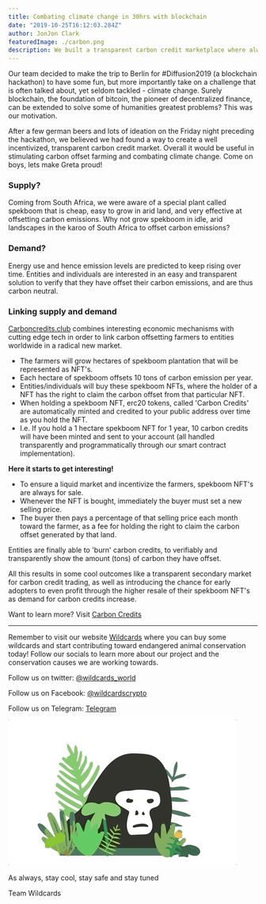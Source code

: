 ```yaml
---
title: Combating climate change in 30hrs with blockchain
date: "2019-10-25T16:12:03.284Z"
author: JonJon Clark
featuredImage: ./carbon.png
description: We built a transparent carbon credit marketplace where always for sale NFTs (spekboom plantations) mint ERC20 tokens (carbon credits)!
---
```


Our team decided to make the trip to Berlin for #Diffusion2019 (a blockchain hackathon) to have some fun, but more importantly take on a challenge that is often talked about, yet seldom tackled - climate change. Surely blockchain, the foundation of bitcoin, the pioneer of decentralized finance, can be extended to solve some of humanities greatest problems? This was our motivation.

After a few german beers and lots of ideation on the Friday night preceding the hackathon, we believed we had found a way to create a well incentivized, transparent carbon credit market. Overall it would be useful in stimulating carbon offset farming and combating climate change. Come on boys, lets make Greta proud!

### Supply?

Coming from South Africa, we were aware of a special plant called spekboom that is cheap, easy to grow in arid land, and very effective at offsetting carbon emissions. Why not grow spekboom in idle, arid landscapes in the karoo of South Africa to offset carbon emissions?

### Demand?

Energy use and hence emission levels are predicted to keep rising over time. Entities and individuals are interested in an easy and transparent solution to verify that they have offset their carbon emissions, and are thus carbon neutral.

### Linking supply and demand

[Carboncredits.club](https://carboncredits.club/) combines interesting economic mechanisms with cutting edge tech in order to link carbon offsetting farmers to entities worldwide in a radical new market.

- The farmers will grow hectares of spekboom plantation that will be represented as NFT's.
- Each hectare of spekboom offsets 10 tons of carbon emission per year.
- Entities/individuals will buy these spekboom NFTs, where the holder of a NFT has the right to claim the carbon offset from that particular NFT.
- When holding a spekboom NFT, erc20 tokens, called 'Carbon Credits' are automatically minted and credited to your public address over time as you hold the NFT.
- I.e. If you hold a 1 hectare spekboom NFT for 1 year, 10 carbon credits will have been minted and sent to your account (all handled transparently and programmatically through our smart contract implementation).

**Here it starts to get interesting!**

- To ensure a liquid market and incentivize the farmers, spekboom NFT's are always for sale.
- Whenever the NFT is bought, immediately the buyer must set a new selling price.
- The buyer then pays a percentage of that selling price each month toward the farmer, as a fee for holding the right to claim the carbon offset generated by that land.

Entities are finally able to 'burn' carbon credits, to verifiably and transparently show the amount (tons) of carbon they have offset.

All this results in some cool outcomes like a transparent secondary market for carbon credit trading, as well as introducing the chance for early adopters to even profit through the higher resale of their spekboom NFT's as demand for carbon credits increase.

Want to learn more? Visit [Carbon Credits](https://carboncredits.club/)

---

Remember to visit our website [Wildcards](https://wildcards.world) where you can buy some wildcards and start contributing toward endangered animal conservation today! Follow our socials to learn more about our project and the conservation causes we are working towards.

Follow us on twitter: [@wildcards_world](https://twitter.com/wildcards_world)

Follow us on Facebook: [@wildcardscrypto](https://www.facebook.com/wildcardscrypto)

Follow us on Telegram: [Telegram](https://t.me/wildcardsworld)

![thuglife](./thuggorilla.gif "Thuglife harberger tax")

As always, stay cool, stay safe and stay tuned

Team Wildcards
